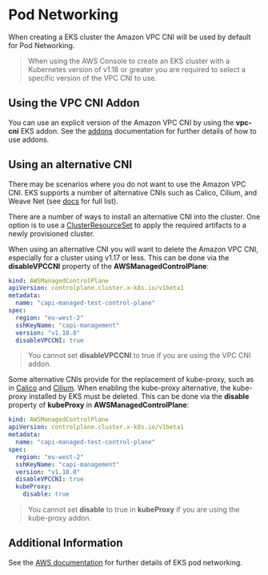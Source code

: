 # Pod Networking

When creating a EKS cluster the Amazon VPC CNI will be used by default for Pod Networking.

> When using the AWS Console to create an EKS cluster with a Kubernetes version of v1.18 or greater you are required to select a specific version of the VPC CNI to use.

## Using the VPC CNI Addon
You can use an explicit version of the Amazon VPC CNI by using the **vpc-cni** EKS addon. See the [addons](./addons.md) documentation for further details of how to use addons.

## Using an alternative CNI

There may be scenarios where you do not want to use the Amazon VPC CNI. EKS supports a number of alternative CNIs such as Calico, Cilium, and Weave Net (see [docs](https://docs.aws.amazon.com/eks/latest/userguide/alternate-cni-plugins.html) for full list).

There are a number of ways to install an alternative CNI into the cluster. One option is to use a [ClusterResourceSet](https://cluster-api.sigs.k8s.io/tasks/experimental-features/cluster-resource-set.html) to apply the required artifacts to a newly provisioned cluster.

When using an alternative CNI you will want to delete the Amazon VPC CNI, especially for a cluster using v1.17 or less. This can be done via the **disableVPCCNI** property of the **AWSManagedControlPlane**:

```yaml
kind: AWSManagedControlPlane
apiVersion: controlplane.cluster.x-k8s.io/v1beta1
metadata:
  name: "capi-managed-test-control-plane"
spec:
  region: "eu-west-2"
  sshKeyName: "capi-management"
  version: "v1.18.0"
  disableVPCCNI: true
```

> You cannot set **disableVPCCNI** to true if you are using the VPC CNI addon.

Some alternative CNIs provide for the replacement of kube-proxy, such as in [Calico](https://projectcalico.docs.tigera.io/maintenance/ebpf/enabling-ebpf#configure-kube-proxy) and [Cilium](https://docs.cilium.io/en/stable/gettingstarted/kubeproxy-free/). When enabling the kube-proxy alternative, the kube-proxy installed by EKS must be deleted. This can be done via the **disable** property of **kubeProxy** in **AWSManagedControlPlane**:

```yaml
kind: AWSManagedControlPlane
apiVersion: controlplane.cluster.x-k8s.io/v1beta1
metadata:
  name: "capi-managed-test-control-plane"
spec:
  region: "eu-west-2"
  sshKeyName: "capi-management"
  version: "v1.18.0"
  disableVPCCNI: true
  kubeProxy:
    disable: true
```

> You cannot set **disable** to true in **kubeProxy** if you are using the kube-proxy addon.

## Additional Information

See the [AWS documentation](https://docs.aws.amazon.com/eks/latest/userguide/pod-networking.html) for further details of EKS pod networking.
